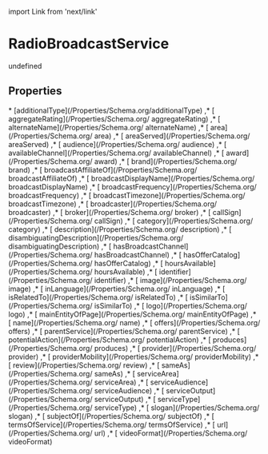 import Link from 'next/link'
# RadioBroadcastService

undefined

## Properties

<Grid>
* [additionalType](/Properties/Schema.org/additionalType)
,* [ aggregateRating](/Properties/Schema.org/ aggregateRating)
,* [ alternateName](/Properties/Schema.org/ alternateName)
,* [ area](/Properties/Schema.org/ area)
,* [ areaServed](/Properties/Schema.org/ areaServed)
,* [ audience](/Properties/Schema.org/ audience)
,* [ availableChannel](/Properties/Schema.org/ availableChannel)
,* [ award](/Properties/Schema.org/ award)
,* [ brand](/Properties/Schema.org/ brand)
,* [ broadcastAffiliateOf](/Properties/Schema.org/ broadcastAffiliateOf)
,* [ broadcastDisplayName](/Properties/Schema.org/ broadcastDisplayName)
,* [ broadcastFrequency](/Properties/Schema.org/ broadcastFrequency)
,* [ broadcastTimezone](/Properties/Schema.org/ broadcastTimezone)
,* [ broadcaster](/Properties/Schema.org/ broadcaster)
,* [ broker](/Properties/Schema.org/ broker)
,* [ callSign](/Properties/Schema.org/ callSign)
,* [ category](/Properties/Schema.org/ category)
,* [ description](/Properties/Schema.org/ description)
,* [ disambiguatingDescription](/Properties/Schema.org/ disambiguatingDescription)
,* [ hasBroadcastChannel](/Properties/Schema.org/ hasBroadcastChannel)
,* [ hasOfferCatalog](/Properties/Schema.org/ hasOfferCatalog)
,* [ hoursAvailable](/Properties/Schema.org/ hoursAvailable)
,* [ identifier](/Properties/Schema.org/ identifier)
,* [ image](/Properties/Schema.org/ image)
,* [ inLanguage](/Properties/Schema.org/ inLanguage)
,* [ isRelatedTo](/Properties/Schema.org/ isRelatedTo)
,* [ isSimilarTo](/Properties/Schema.org/ isSimilarTo)
,* [ logo](/Properties/Schema.org/ logo)
,* [ mainEntityOfPage](/Properties/Schema.org/ mainEntityOfPage)
,* [ name](/Properties/Schema.org/ name)
,* [ offers](/Properties/Schema.org/ offers)
,* [ parentService](/Properties/Schema.org/ parentService)
,* [ potentialAction](/Properties/Schema.org/ potentialAction)
,* [ produces](/Properties/Schema.org/ produces)
,* [ provider](/Properties/Schema.org/ provider)
,* [ providerMobility](/Properties/Schema.org/ providerMobility)
,* [ review](/Properties/Schema.org/ review)
,* [ sameAs](/Properties/Schema.org/ sameAs)
,* [ serviceArea](/Properties/Schema.org/ serviceArea)
,* [ serviceAudience](/Properties/Schema.org/ serviceAudience)
,* [ serviceOutput](/Properties/Schema.org/ serviceOutput)
,* [ serviceType](/Properties/Schema.org/ serviceType)
,* [ slogan](/Properties/Schema.org/ slogan)
,* [ subjectOf](/Properties/Schema.org/ subjectOf)
,* [ termsOfService](/Properties/Schema.org/ termsOfService)
,* [ url](/Properties/Schema.org/ url)
,* [ videoFormat](/Properties/Schema.org/ videoFormat)

</Grid>

